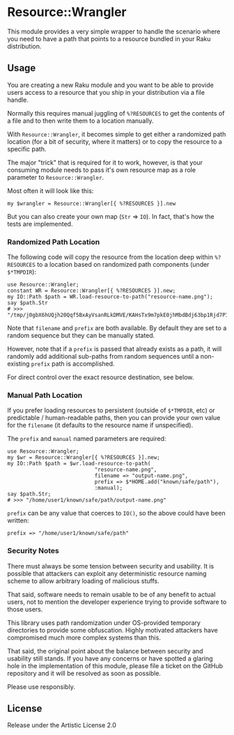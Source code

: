 # Resource::Wrangler

This module provides a very simple wrapper to handle the
scenario where you need to have a path that points to a
resource bundled in your Raku distribution.

## Usage

You are creating a new Raku module and you want to be able
to provide users access to a resource that you ship in your 
distribution via a file handle.

Normally this requires manual juggling of `%?RESOURCES` to
get the contents of a file and to then write them to a 
location manually.

With `Resource::Wrangler`, it becomes simple to get either
a randomized path location (for a bit of security, where
it matters) or to copy the resource to a specific path.

The major "trick" that is required for it to work, however,
is that your consuming module needs to pass it's own resource
map as a role parameter to `Resource::Wrangler`.

Most often it will look like this:

    my $wrangler = Resource::Wrangler[{ %?RESOURCES }].new

But you can also create your own map (`Str` => `IO`). In fact,
that's how the tests are implemented.

### Randomized Path Location

The following code will copy the resource from the location
deep within `%?RESOURCES` to a location based on randomized
path components (under `$*TMPDIR`):

    use Resource::Wrangler;
    constant WR = Resource::Wrangler[{ %?RESOURCES }].new;
    my IO::Path $path = WR.load-resource-to-path("resource-name.png");
    say $path.Str
    # >>> "/tmp/j0gbX6hUQjh20Qqf5BxAyVsanRLkDMVE/KAHsTx9m7pkE0jhMbdBdj63bp1Rjd7PI"

Note that `filename` and `prefix` are both available.
By default they are set to a random sequence but they can
be manually stated.

However, note that if a `prefix` is passed that already exists as 
a path, it will randomly add additional sub-paths from random 
sequences until a non-existing `prefix` path is accomplished.

For direct control over the exact resource destination, see
below.

### Manual Path Location

If you prefer loading resources to persistent (outside
of `$*TMPDIR`, etc) or predictable / human-readable paths, then 
you can provide your own value for the `filename`
(it defaults to the resource name if unspecified).

The `prefix` and `manual` named parameters are required:

    use Resource::Wrangler;
    my $wr = Resource::Wrangler[{ %?RESOURCES }].new;
    my IO::Path $path = $wr.load-resource-to-path(
                                "resource-name.png",
                                filename => "output-name.png",
                                prefix => $*HOME.add("known/safe/path"),
                                :manual);
    say $path.Str;
    # >>> "/home/user1/known/safe/path/output-name.png"

`prefix` can be any value that coerces to `IO()`, so the above
could have been written:

    prefix => "/home/user1/known/safe/path"

### Security Notes

There must always be some tension between security and usability.
It is possible that attackers can exploit any deterministic resource
naming scheme to allow arbitrary loading of malicious stuffs.

That said, software needs to remain usable to be of any benefit to
actual users, not to mention the developer experience trying to
provide software to those users.

This library uses path randomization under OS-provided temporary
directories to provide some obfuscation. Highly motivated attackers
have compromised much more complex systems than this.

That said, the original point about the balance between security
and usability still stands. If you have any concerns or have spotted
a glaring hole in the implementation of this module, please file
a ticket on the GitHub repository and it will be resolved
as soon as possible.

Please use responsibly.

## License

Release under the Artistic License 2.0

